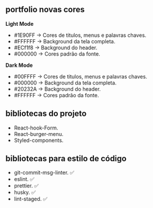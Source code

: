 ## portfolio novas cores

**Light Mode**

- #1E90FF -> Cores de titulos, menus e palavras chaves.
- #FFFFFF -> Background da tela completa.
- #ECf1f8 -> Background do header.
- #000000 -> Cores padrão da fonte.

**Dark Mode**

- #00FFFF -> Cores de titulos, menus e palavras chaves.
- #000000 -> Background da tela completa.
- #20232A -> Background do header.
- #FFFFFF -> Cores padrão da fonte.


## bibliotecas do projeto

- React-hook-Form.
- React-burger-menu.
- Styled-components.

## bibliotecas para estilo de código

- git-commit-msg-linter. ✅
- eslint. ✅
- prettier. ✅
- husky. ✅
- lint-staged. ✅